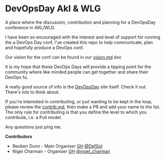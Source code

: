 # DevOpsDay Akl & WLG
A place where the discussion, contribution and planning for a DevOpsDay conference in AKL/WLG.

I have been so encouraged with the interest and level of support for running the a DevOps Day conf, I've created this repo to help communicate, plan and hopefully produce a DevOps conf.

Our vision for the conf can be found in our [vision.md](Vision.md) doc

It is my hope that these DevOps Days will provide a tipping point for the community where like minded people can get together and share their DevOps fu.

A really good source of info is the [DevOpsDay](http://www.devopsdays.org/pages/organizing/) site itself. Check it out. There's lots to think about.

If you're interested in contributing, or just wanting to be kept in the loop, please review the [contrib.md](Contrib.md), then make a PR and add your name  to the list. The only rule for contributing is that you define the level to which you contribute, i.e. a Pull model.

Any questions just ping me.

**Contributors**
* Reuben Dunn - Main Organiser [GH](https://github.com/DefSol) [@DefSol](https://twitter.com/DefSol)
* Nigel Charman - Organiser [GH](https://github.com/nigelcharman) [@nigel_charman](https://twitter.com/nigel_charman)
